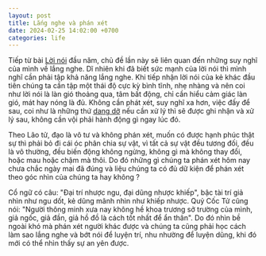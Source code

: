 ```yaml
---
layout: post
title: Lắng nghe và phán xét
date: 2024-02-25 14:02:00 +0700
categories: life
---
```


Tiếp từ bài [Lời nói](https://xn--chuyn-ksa.vn/life/2024/01/04/l%E1%BB%9Di-n%C3%B3i.html) đầu năm, chủ đề lần này sẽ liên quan đến những suy nghĩ của mình về lắng nghe. Dĩ nhiên khi đã biết sức mạnh của lời nói thì mình nghĩ cần phải tập khả năng lắng nghe. Khi tiếp nhận lời nói của kẻ khác đầu tiên chúng ta cần tập một thái độ cực kỳ bình tĩnh, nhẹ nhàng và nên coi như lời nói là làn gió thoảng qua, tâm bất động, chỉ cần hiểu cảm giác làn gió, mát hay nóng là đủ. Không cần phát xét, suy nghĩ xa hơn, việc đấy để sau, coi như là những thứ [dang dở](https://xn--chuyn-ksa.vn/life/2024/02/14/tinh-yeu-zeigarnik.html) nếu cần xử lý thì sẽ được ghi nhận và xử lý sau, không cần vội phải hành động gì ngay lúc đó.  

Theo Lão tử, đạo là vô tư và không phán xét, muốn có được hạnh phúc thật sự thì phải bỏ đi cái óc phân chia sự vật, vì tất cả sự vật đều tương đối, đều là vô thường, đều biến động không ngừng, không gì mà không thay đổi, hoặc mau hoặc chậm mà thôi. Do đó những gì chúng ta phán xét hôm nay chưa chắc ngày mai đã đúng và liệu chúng ta có đủ dữ kiện để phán xét theo góc nhìn của chúng ta hay không ? 

Cổ ngữ có câu: "Đại trí nhược ngu, đại dũng nhược khiếp", bậc tài trí giả nhìn như ngu dốt, kẻ dũng mãnh nhìn như khiếp nhược. Quỷ Cốc Tử cũng nói: "Người thông minh xưa nay không hề khoa trương sở trường của mình, giả ngốc, giả đần, giả hồ đồ là cách tốt nhất để ẩn thân". Do đó nhìn bề ngoài khó mà phán xét người khác được và chúng ta cũng phải học cách làm sao lắng nghe và bớt nói để luyện trí, nhu nhường để luyện dũng, khi đó mới có thể nhìn thấy sự an yên được. 


